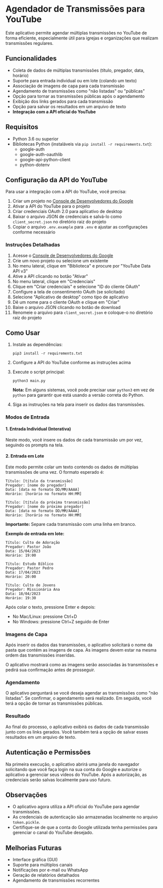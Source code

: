 # Agendador de Transmissões para YouTube

Este aplicativo permite agendar múltiplas transmissões no YouTube de forma eficiente, especialmente útil para igrejas e organizações que realizam transmissões regulares.

## Funcionalidades

- Coleta de dados de múltiplas transmissões (título, pregador, data, horário)
- Suporte para entrada individual ou em lote (colando um texto)
- Associação de imagens de capa para cada transmissão
- Agendamento de transmissões como "não listadas" ou "públicas"
- Opção para tornar as transmissões públicas após o agendamento
- Exibição dos links gerados para cada transmissão
- Opção para salvar os resultados em um arquivo de texto
- **Integração com a API oficial do YouTube**

## Requisitos

- Python 3.6 ou superior
- Bibliotecas Python (instaláveis via `pip install -r requirements.txt`):
  - google-auth
  - google-auth-oauthlib
  - google-api-python-client
  - python-dotenv

## Configuração da API do YouTube

Para usar a integração com a API do YouTube, você precisa:

1. Criar um projeto no [Console de Desenvolvedores do Google](https://console.developers.google.com/)
2. Ativar a API do YouTube para o projeto
3. Criar credenciais OAuth 2.0 para aplicativo de desktop
4. Baixar o arquivo JSON de credenciais e salvá-lo como `client_secret.json` no diretório raiz do projeto
5. Copiar o arquivo `.env.example` para `.env` e ajustar as configurações conforme necessário

### Instruções Detalhadas

1. Acesse o [Console de Desenvolvedores do Google](https://console.developers.google.com/)
2. Crie um novo projeto ou selecione um existente
3. No menu lateral, clique em "Biblioteca" e procure por "YouTube Data API v3"
4. Ative a API clicando no botão "Ativar"
5. No menu lateral, clique em "Credenciais"
6. Clique em "Criar credenciais" e selecione "ID do cliente OAuth"
7. Configure a tela de consentimento OAuth (se solicitado)
8. Selecione "Aplicativo de desktop" como tipo de aplicativo
9. Dê um nome para o cliente OAuth e clique em "Criar"
10. Baixe o arquivo JSON clicando no botão de download
11. Renomeie o arquivo para `client_secret.json` e coloque-o no diretório raiz do projeto

## Como Usar

1. Instale as dependências:
   ```
   pip3 install -r requirements.txt
   ```

2. Configure a API do YouTube conforme as instruções acima

3. Execute o script principal:
   ```
   python3 main.py
   ```
   
   **Nota:** Em alguns sistemas, você pode precisar usar `python3` em vez de `python` para garantir que está usando a versão correta do Python.

4. Siga as instruções na tela para inserir os dados das transmissões.

### Modos de Entrada

#### 1. Entrada Individual (Interativa)

Neste modo, você insere os dados de cada transmissão um por vez, seguindo os prompts na tela.

#### 2. Entrada em Lote

Este modo permite colar um texto contendo os dados de múltiplas transmissões de uma vez. O formato esperado é:

```
Título: [título da transmissão]
Pregador: [nome do pregador]
Data: [data no formato DD/MM/AAAA]
Horário: [horário no formato HH:MM]

Título: [título da próxima transmissão]
Pregador: [nome do próximo pregador]
Data: [data no formato DD/MM/AAAA]
Horário: [horário no formato HH:MM]
```

**Importante:** Separe cada transmissão com uma linha em branco.

**Exemplo de entrada em lote:**

```
Título: Culto de Adoração
Pregador: Pastor João
Data: 15/04/2023
Horário: 19:00

Título: Estudo Bíblico
Pregador: Pastor Pedro
Data: 17/04/2023
Horário: 20:00

Título: Culto de Jovens
Pregador: Missionária Ana
Data: 18/04/2023
Horário: 19:30
```

Após colar o texto, pressione Enter e depois:
- No Mac/Linux: pressione Ctrl+D
- No Windows: pressione Ctrl+Z seguido de Enter

### Imagens de Capa

Após inserir os dados das transmissões, o aplicativo solicitará o nome da pasta que contém as imagens de capa. As imagens devem estar na mesma ordem das transmissões inseridas.

O aplicativo mostrará como as imagens serão associadas às transmissões e pedirá sua confirmação antes de prosseguir.

### Agendamento

O aplicativo perguntará se você deseja agendar as transmissões como "não listadas". Se confirmar, o agendamento será realizado. Em seguida, você terá a opção de tornar as transmissões públicas.

### Resultado

Ao final do processo, o aplicativo exibirá os dados de cada transmissão junto com os links gerados. Você também terá a opção de salvar esses resultados em um arquivo de texto.

## Autenticação e Permissões

Na primeira execução, o aplicativo abrirá uma janela do navegador solicitando que você faça login na sua conta do Google e autorize o aplicativo a gerenciar seus vídeos do YouTube. Após a autorização, as credenciais serão salvas localmente para uso futuro.

## Observações

- O aplicativo agora utiliza a API oficial do YouTube para agendar transmissões.
- As credenciais de autenticação são armazenadas localmente no arquivo `token.pickle`.
- Certifique-se de que a conta do Google utilizada tenha permissões para gerenciar o canal do YouTube desejado.

## Melhorias Futuras

- Interface gráfica (GUI)
- Suporte para múltiplos canais
- Notificações por e-mail ou WhatsApp
- Geração de relatórios detalhados
- Agendamento de transmissões recorrentes 
